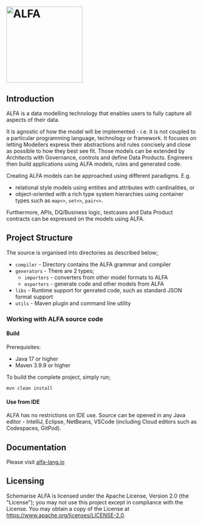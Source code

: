 <h1><img src="https://alfa-lang.io/_images/AlfaLogo4c4c4c.svg" alt="ALFA" width="200"/></h1>

## Introduction

ALFA is a data modelling technology that enables users to fully capture all aspects of their data.

It is agnostic of how the model will be implemented - i.e. it is not coupled to a particular programming language, technology or 
framework. It focuses on letting Modellers express their abstractions and rules concisely and close as possible to how they best 
see fit. Those models can be extended by Architects with Governance, controls and define Data Products. 
Engineers then build applications using ALFA models, rules and generated code.

Creating ALFA models can be approached using different paradigms. E.g. 
- relational style models using entities and attributes with cardinalities, or
- object-oriented with a rich type system hierarchies using container types such as `map<>`, `set<>`, `pair<>`.

Furthermore, APIs, DQ/Business logic, testcases and Data Product contracts can be expressed on the models using ALFA. 

## Project Structure

The source is organised into directories as described below;

- `compiler` - Directory contains the ALFA grammar and compiler
- `generators` - There are 2 types;
  - `importers` - converters from other model formats to ALFA
  - `exporters` - generate code and other models from ALFA
- `libs` - Runtime support for genrated code, such as standard JSON format support
- `utils` - Maven plugin and command line utility

### Working with ALFA source code

#### Build

Prerequisites:
- Java 17 or higher
- Maven 3.9.9 or higher

To build the complete project, simply run;
```
mvn clean install
```

#### Use from IDE

ALFA has no restrictions on IDE use.
Source can be opened in any Java editor - IntelliJ, Eclipse, NetBeans, VSCode (including Cloud editors such as Codespaces, GitPod).


## Documentation 
Please visit [alfa-lang.io](https://alfa-lang.io)

## Licensing

Schemarise ALFA is licensed under the Apache License, Version 2.0 (the "License"); you may not use this project except in compliance 
with the License. You may obtain a copy of the License at https://www.apache.org/licenses/LICENSE-2.0.

